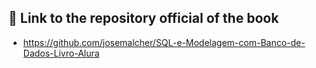 ## 📕 Link to the repository official of the book

- https://github.com/josemalcher/SQL-e-Modelagem-com-Banco-de-Dados-Livro-Alura
